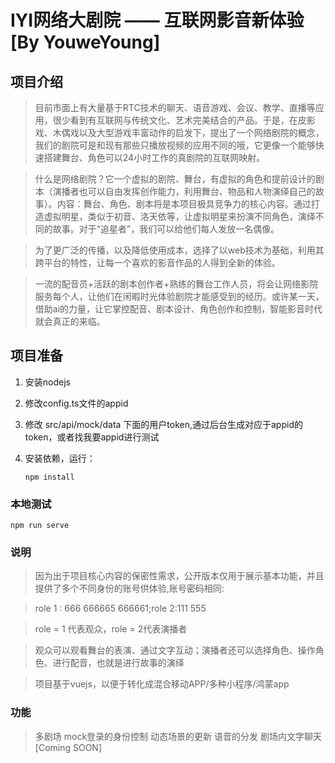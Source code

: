 # IYI网络大剧院 —— 互联网影音新体验[By YouweYoung]

## 项目介绍
>目前市面上有大量基于RTC技术的聊天、语音游戏、会议、教学、直播等应用，很少看到有互联网与传统文化、艺术完美结合的产品。于是，在皮影戏、木偶戏以及大型游戏丰富动作的启发下，提出了一个网络剧院的概念，我们的剧院可是和现有那些只播放视频的应用不同的哦，它更像一个能够快速搭建舞台、角色可以24小时工作的真剧院的互联网映射。

>什么是网络剧院？它一个虚拟的剧院、舞台，有虚拟的角色和提前设计的剧本（演播者也可以自由发挥创作能力，利用舞台、物品和人物演绎自己的故事）。内容：舞台、角色、剧本将是本项目极具竞争力的核心内容。通过打造虚拟明星，类似于初音、洛天依等，让虚拟明星来扮演不同角色，演绎不同的故事。对于“追星者”，我们可以给他们每人发放一名偶像。

>为了更广泛的传播，以及降低使用成本，选择了以web技术为基础，利用其跨平台的特性，让每一个喜欢的影音作品的人得到全新的体验。

>一流的配音员+活跃的剧本创作者+熟练的舞台工作人员，将会让网络影院服务每个人，让他们在闲暇时光体验剧院才能感受到的经历。或许某一天，借助ai的力量，让它掌控配音、剧本设计、角色创作和控制，智能影音时代就会真正的来临。

## 项目准备
1. 安装nodejs

2. 修改config.ts文件的appid

3. 修改 src/api/mock/data 下面的用户token,通过后台生成对应于appid的token，或者找我要appid进行测试

4. 安装依赖，运行：
    ```
    npm install
    ```


### 本地测试
```
npm run serve
```

### 说明

>因为出于项目核心内容的保密性需求，公开版本仅用于展示基本功能，并且提供了多个不同身份的账号供体验,账号密码相同:

> role 1 : 666 666665 666661;role 2:111 555

>role = 1 代表观众，role = 2代表演播者

>观众可以观看舞台的表演、通过文字互动；演播者还可以选择角色、操作角色、进行配音，也就是进行故事的演绎

>项目基于vuejs，以便于转化成混合移动APP/多种小程序/鸿蒙app

### 功能
>多剧场
>mock登录的身份控制
>动态场景的更新
>语音的分发
>剧场内文字聊天 [Coming SOON]